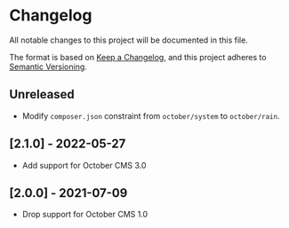 # Changelog
All notable changes to this project will be documented in this file.

The format is based on [Keep a Changelog](https://keepachangelog.com/en/1.0.0/),
and this project adheres to [Semantic Versioning](https://semver.org/spec/v2.0.0.html).

## Unreleased

- Modify `composer.json` constraint from `october/system` to `october/rain`.

## [2.1.0] - 2022-05-27

- Add support for October CMS 3.0

## [2.0.0] - 2021-07-09

- Drop support for October CMS 1.0

